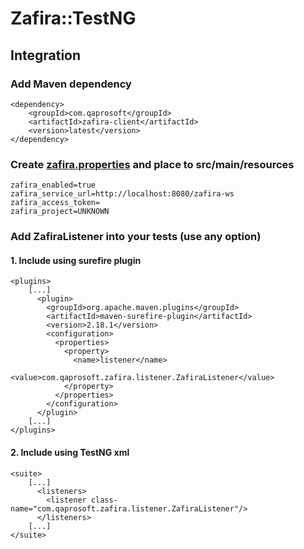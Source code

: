 # Zafira::TestNG
## Integration

### Add Maven dependency
```
<dependency>
    <groupId>com.qaprosoft</groupId>
    <artifactId>zafira-client</artifactId>
    <version>latest</version>
</dependency>
```

### Create [zafira.properties](https://github.com/qaprosoft/carina-demo/blob/master/src/main/resources/zafira.properties) and place to src/main/resources
```
zafira_enabled=true
zafira_service_url=http://localhost:8080/zafira-ws
zafira_access_token=
zafira_project=UNKNOWN
```

### Add ZafiraListener into your tests (use any option)
#### 1. Include using surefire plugin
```
<plugins>
    [...]
      <plugin>
        <groupId>org.apache.maven.plugins</groupId>
        <artifactId>maven-surefire-plugin</artifactId>
        <version>2.18.1</version>
        <configuration>
          <properties>
            <property>
              <name>listener</name>
              <value>com.qaprosoft.zafira.listener.ZafiraListener</value>
            </property>
          </properties>
        </configuration>
      </plugin>
    [...]
</plugins>
```
#### 2. Include using TestNG xml
```
<suite>
    [...]
      <listeners>
        <listener class-name="com.qaprosoft.zafira.listener.ZafiraListener"/>
      </listeners>
    [...]
</suite>
```

